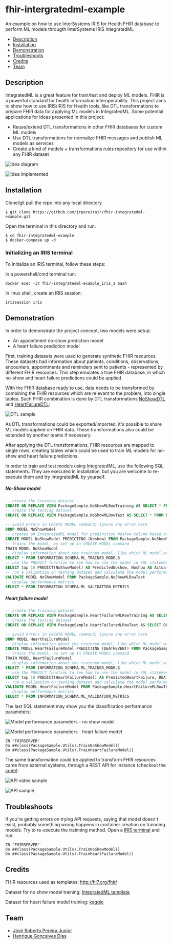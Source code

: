 # fhir-intergratedml-example
An example on how to use InterSystems IRIS for Health FHIR database to perform ML models througth InterSystems IRIS IntegratedML

  * [Description](#description)
  * [Installation](#installation)
  * [Demonstration](#demonstration)
  * [Troubleshoots](#troubleshoots)
  * [Credits](#credits)
  * [Team](#team)

## Description
IntegratedML is a great feature for train/test and deploy ML models. FHIR is a powerful standard for health information interoperability. This project aims to show how to use IRIS/IRIS for Health tools, like DTL transformations to prepare FHIR data for applying ML models in IntegratedML.
Some potential applications for ideas presented in this project:
 - Reuse/extend DTL transformations in other FHIR databases for custom ML models
 - Use DTL transformations for normalize FHIR messages and publish ML models as services
 - Create a kind of models + transformations rules repository for use within any FHIR dataset
 
![Idea diagram](https://raw.githubusercontent.com/jrpereirajr/fhir-integratedml-example/main/img/diagram1.1.png)

![Idea implemented](https://raw.githubusercontent.com/jrpereirajr/fhir-integratedml-example/main/img/ybb74rqcoy.gif)

## Installation 

Clone/git pull the repo into any local directory

```
$ git clone https://github.com/jrpereirajr/fhir-integratedml-example.git
```

Open the terminal in this directory and run:

```
$ cd fhir-integratedml-example
$ docker-compose up -d
```

### Initializing an IRIS terminal

To initialize an IRIS terminal, follow these steps:

In a powershell/cmd terminal run:

```
docker exec -it fhir-integratedml-example_iris_1 bash
```

In linux shell, create an IRIS session:

```
irissession iris
```

## Demonstration
In order to demonstrate the project concept, two models were setup:
* An appointment no-show prediction model
* A heart failure prediction model

First, training datasets were used to generate synthetic FHIR resources. These datasets had information about patients, conditions, observations, encounters, appointments and reminders sent to patients - represented by different FHIR resources. This step emulates a true FHIR database, in which no-show and heart failure predictions could be applied. 

With the FHIR database ready to use, data needs to be transformed by combining the FHIR resources which are relevant to the problem, into single tables. Such FHIR combination is done by DTL transformations [NoShowDTL](https://github.com/jrpereirajr/fhir-integratedml-example/blob/main/src/PackageSample/NoShowDTL.cls) and [HeartFailureDTL](https://github.com/jrpereirajr/fhir-integratedml-example/blob/main/src/PackageSample/HeartFailureDTL.cls):

![DTL sample](https://raw.githubusercontent.com/jrpereirajr/fhir-integratedml-example/main/img/7mAtWpsjz5.png)

As DTL transformations could be exported/imported, it's possible to share ML models applied on FHIR data. These transformations also could be extended by another teams if necessary.

After applying the DTL transformations, FHIR resources are mapped to single rows, creating tables which could be used to train ML models for no-show and heart failure predictions.

In order to train and test models using IntegratedML, use the following SQL statements. 
They are executed in installation, but you are welcome to re-execute them and try IntegratedML by yourself.

##### No-Show model
```sql
-- create the training dataset
CREATE OR REPLACE VIEW PackageSample.NoShowMLRowTraining AS SELECT * FROM PackageSample.NoShowMLRow WHERE ID < 1800
-- create the testing dataset
CREATE OR REPLACE VIEW PackageSample.NoShowMLRowTest AS SELECT * FROM PackageSample.NoShowMLRow WHERE ID >= 1800

-- avoid errors in CREATE MODEL command; ignore any error here
DROP MODEL NoShowModel
-- creates an IntegratedML model for predinction Noshow column based on other ones, using the PackageSample.NoShowMLRowTraining dataset for tranning step; seed parameter here is to ensure results reproducibility
CREATE MODEL NoShowModel PREDICTING (Noshow) FROM PackageSample.NoShowMLRowTraining USING {"seed": 6}
-- trains the model, as set up in CREATE MODEL command
TRAIN MODEL NoShowModel
-- display information about the trainned model, like which ML model was selected by IntegratedML
SELECT * FROM INFORMATION_SCHEMA.ML_TRAINED_MODELS
-- use the PREDICT function to see how to use the model in SQL statements
SELECT top 10 PREDICT(NoShowModel) AS PredictedNoshow, Noshow AS ActualNoshow FROM PackageSample.NoShowMLRowTest
-- run a validation on testing dataset and calculate the model performance metrics
VALIDATE MODEL NoShowModel FROM PackageSample.NoShowMLRowTest
-- display performance metrics
SELECT * FROM INFORMATION_SCHEMA.ML_VALIDATION_METRICS
```

##### Heart failure model
```sql
-- create the training dataset
CREATE OR REPLACE VIEW PackageSample.HeartFailureMLRowTraining AS SELECT DEATHEVENT,age,anaemia,creatininephosphokinase,diabetes,ejectionfraction,highbloodpressure,platelets,serumcreatinine,serumsodium,sex,smoking,followuptime FROM PackageSample.HeartFailureMLRow WHERE ID < 200
-- create the testing dataset
CREATE OR REPLACE VIEW PackageSample.HeartFailureMLRowTest AS SELECT DEATHEVENT,age,anaemia,creatininephosphokinase,diabetes,ejectionfraction,highbloodpressure,platelets,serumcreatinine,serumsodium,sex,smoking,followuptime FROM PackageSample.HeartFailureMLRow WHERE ID >= 200

-- avoid errors in CREATE MODEL command; ignore any error here
DROP MODEL HeartFailureModel
-- display information about the trainned model, like which ML model was selected by IntegratedML
CREATE MODEL HeartFailureModel PREDICTING (DEATHEVENT) FROM PackageSample.HeartFailureMLRowTraining USING {"seed": 6}
-- trains the model, as set up in CREATE MODEL command
TRAIN MODEL HeartFailureModel
-- display information about the trainned model, like which ML model was selected by IntegratedML
SELECT * FROM INFORMATION_SCHEMA.ML_TRAINED_MODELS
-- use the PREDICT function to see how to use the model in SQL statements
SELECT top 10 PREDICT(HeartFailureModel) AS PredictedHeartFailure, DEATHEVENT AS ActualHeartFailure FROM PackageSample.HeartFailureMLRowTest
-- run a validation on testing dataset and calculate the model performance metrics
VALIDATE MODEL HeartFailureModel FROM PackageSample.HeartFailureMLRowTest
-- display performance metrics
SELECT * FROM INFORMATION_SCHEMA.ML_VALIDATION_METRICS
```

The last SQL statement may show you the classification performance parameters:

![Model performance parameters - no show model](https://raw.githubusercontent.com/jrpereirajr/fhir-integratedml-example/main/img/G6786RVu7j.png)

![Model performance parameters - heart failure model](https://raw.githubusercontent.com/jrpereirajr/fhir-integratedml-example/main/img/hk7KEBxPyT.png)

```objectscript
ZN "FHIRSERVER"
Do ##class(PackageSample.Utils).TrainNoShowModel()
Do ##class(PackageSample.Utils).TrainHeartFailureModel()
```

The same transformation could be applied to transform FHIR resources came from external systems, through a REST API for instance (checkout the [code](https://github.com/jrpereirajr/fhir-integratedml-example/blob/main/src/PackageSample/Dispatch.cls)):

![API video sample](https://raw.githubusercontent.com/jrpereirajr/fhir-integratedml-example/main/img/rUdnZR3LMp.gif)

![API sample](https://raw.githubusercontent.com/jrpereirajr/fhir-integratedml-example/main/img/8b9aPxKQHB1.png)

## Troubleshoots
If you're getting errors on trying API requests, saying that model doesn't exist, probably something wrong happens in container creation on trainning models. Try to re-execute the trainning method. Open a [IRIS terminal](#initializing-an-iris-terminal) and run:

```objectscript
ZN "FHIRSERVER"
Do ##class(PackageSample.Utils).TrainNoShowModel()
Do ##class(PackageSample.Utils).TrainHeartFailureModel()
```

## Credits
FHIR resources used as templates: http://hl7.org/fhir/

Dataset for no show model training: [IntegratedML template](https://raw.githubusercontent.com/intersystems-community/integratedml-demo-template/master/iris-aa-server/data/appointment-noshows.csv)

Dataset for heart failure model training: [kaggle](https://www.kaggle.com/andrewmvd/heart-failure-clinical-data)

## Team
- [José Roberto Pereira Junior](https://github.com/jrpereirajr)
- [Henrique Gonçalves Dias](https://github.com/diashenrique/)
